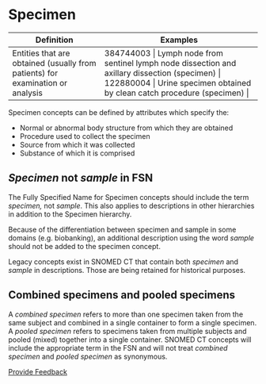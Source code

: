 # Specimen



| Definition | Examples |
|---|---|
| Entities that are obtained (usually from patients) for examination or analysis | 384744003 \| Lymph node from sentinel lymph node dissection and axillary dissection (specimen) \| 122880004 \| Urine specimen obtained by clean catch procedure (specimen) \| |

Specimen concepts can be defined by attributes which specify the:

  * Normal or abnormal body structure from which they are obtained
  * Procedure used to collect the specimen
  * Source from which it was collected
  * Substance of which it is comprised

##  _Specimen_ not _sample_ in FSN

The Fully Specified Name for Specimen concepts should include the term _specimen,_ not _sample_. This also applies to descriptions in other hierarchies in addition to the Specimen hierarchy. 

Because of the differentiation between specimen and sample in some domains (e.g. biobanking), an additional description using the word _sample_ should not be added to the specimen concept.

Legacy concepts exist in SNOMED CT that contain both _specimen_ and _sample_ in descriptions. Those are being retained for historical purposes.

## Combined specimens and pooled specimens

A _combined specimen_ refers to more than one specimen taken from the same subject and combined in a single container to form a single specimen. A _pooled specimen_ refers to specimens taken from multiple subjects and pooled (mixed) together into a single container. SNOMED CT concepts will include the appropriate term in the FSN and will not treat _combined specimen_ and _pooled specimen_ as synonymous.






<a href="https://docs.google.com/forms/d/e/1FAIpQLScTmbZIf0UEQwYDkY27EEWBkaiYkHSbR0_9DmFrMLXoQLyL7Q/viewform?usp=pp_url&entry.1767247133=SCT+Editorial+Guide&entry.670899847=Specimen" class="button primary">Provide Feedback</a>
